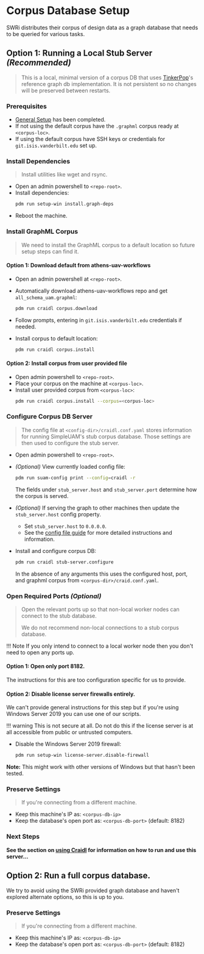 # Corpus Database Setup

SWRi distributes their corpus of design data as a graph database that needs to
be queried for various tasks.

## **Option 1:** Running a Local Stub Server *(Recommended)*

> This is a local, minimal version of a corpus DB that uses
> [TinkerPop](https://tinkerpop.apache.org)'s reference graph db implementation.
> It is not persistent so no changes will be preserved between restarts.

### Prerequisites

- [General Setup](general.md) has been completed.
- If not using the default corpus have the `.graphml` corpus ready at
  `<corpus-loc>`.
- If using the default corpus have SSH keys or credentials for
  `git.isis.vanderbilt.edu` set up.

### Install Dependencies

> Install utilities like wget and rsync.

- Open an admin powershell to `<repo-root>`.
- Install dependencies:
  ```bash
  pdm run setup-win install.graph-deps
  ```
- Reboot the machine.

### Install GraphML Corpus

> We need to install the GraphML corpus to a default location so future setup
> steps can find it.

#### **Option 1**: Download default from athens-uav-workflows

- Open an admin powershell at `<repo-root>`.
- Automatically download athens-uav-workflows repo and get
  `all_schema_uam.graphml`:
  ```bash
  pdm run craidl corpus.download
  ```

- Follow prompts, entering in `git.isis.vanderbilt.edu` credentials if needed.
- Install corpus to default location:
  ```bash
  pdm run craidl corpus.install
  ```

#### **Option 2**: Install corpus from user provided file

- Open admin powershell to `<repo-root>`.
- Place your corpus on the machine at `<corpus-loc>`.
- Install user provided corpus from `<corpus-loc>`:
  ```bash
  pdm run craidl corpus.install --corpus=<corpus-loc>
  ```

### Configure Corpus DB Server

> The config file at `<config-dir>/craidl.conf.yaml` stores information for
> running SimpleUAM's stub corpus database.
> Those settings are then used to configure the stub server.

- Open admin powershell to `<repo-root>`.
- *(Optional)* View currently loaded config file:
  ```bash
  pdm run suam-config print --config=craidl -r
  ```
  The fields under `stub_server.host` and `stub_server.port` determine how the
  corpus is served.

- *(Optional)* If serving the graph to other machines then update the
  `stub_server.host` config property.
    - Set `stub_server.host` to `0.0.0.0`.
    - See the [config file guide](../usage/configuration.md) for more detailed
      instructions and information.

- Install and configure corpus DB:
  ```bash
  pdm run craidl stub-server.configure
  ```
  In the absence of any arguments this uses the configured host, port, and
  graphml corpus from `<corpus-dir>/craid.conf.yaml`.

### Open Required Ports *(Optional)*

> Open the relevant ports up so that non-local worker nodes can
> connect to the stub database.
>
> We do not recommend non-local connections to a stub corpus database.

!!! Note
    If you only intend to connect to a local worker node
    then you don't need to open any ports up.

#### **Option 1:** Open only port 8182.

The instructions for this are too configuration specific for us to provide.

#### **Option 2:** Disable license server firewalls entirely.

We can't provide general instructions for this step but if you're using
Windows Server 2019 you can use one of our scripts.

!!! warning
    This is not secure at all. Do not do this if the license
    server is at all accessible from public or untrusted computers.

- Disable the Windows Server 2019 firewall:
  ```bash
  pdm run setup-win license-server.disable-firewall
  ```

**Note:** This might work with other versions of Windows but that hasn't been
tested.

### Preserve Settings

> If you're connecting from a different machine.

- Keep this machine's IP as: `<corpus-db-ip>`
- Keep the database's open port as: `<corpus-db-port>` (default: 8182)

### Next Steps

**See the section on [using Craidl](../usage/Craidl) for information on
how to run and use this server...**

## **Option 2:** Run a full corpus database.

We try to avoid using the SWRi provided graph database and haven't explored
alternate options, so this is up to you.

### Preserve Settings

> If you're connecting from a different machine.

- Keep this machine's IP as: `<corpus-db-ip>`
- Keep the database's open port as: `<corpus-db-port>` (default: 8182)
